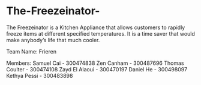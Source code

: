 # The-Freezeinator-
The Freezeinator is a Kitchen Appliance that allows customers to rapidly freeze items at different specified temperatures. It is a time saver that would make anybody’s life that much cooler. 

Team Name: Frieren

Members:
Samuel Cai - 300474838
Zen Canham - 300487696
Thomas Coulter - 300474108
Zayd El Alaoui - 300470197
Daniel He - 300498097
Kethya Pessi - 300483898

